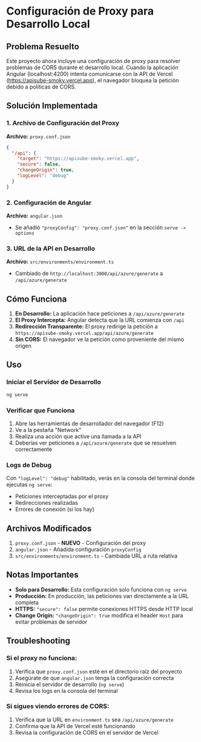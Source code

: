 # Configuración de Proxy para Desarrollo Local

## Problema Resuelto
Este proyecto ahora incluye una configuración de proxy para resolver problemas de CORS durante el desarrollo local. Cuando la aplicación Angular (localhost:4200) intenta comunicarse con la API de Vercel (https://apisube-smoky.vercel.app), el navegador bloquea la petición debido a políticas de CORS.

## Solución Implementada

### 1. Archivo de Configuración del Proxy
**Archivo:** `proxy.conf.json`
```json
{
  "/api": {
    "target": "https://apisube-smoky.vercel.app",
    "secure": false,
    "changeOrigin": true,
    "logLevel": "debug"
  }
}
```

### 2. Configuración de Angular
**Archivo:** `angular.json`
- Se añadió `"proxyConfig": "proxy.conf.json"` en la sección `serve -> options`

### 3. URL de la API en Desarrollo
**Archivo:** `src/environments/environment.ts`
- Cambiado de `http://localhost:3000/api/azure/generate` a `/api/azure/generate`

## Cómo Funciona

1. **En Desarrollo:** La aplicación hace peticiones a `/api/azure/generate`
2. **El Proxy Intercepta:** Angular detecta que la URL comienza con `/api`
3. **Redirección Transparente:** El proxy redirige la petición a `https://apisube-smoky.vercel.app/api/azure/generate`
4. **Sin CORS:** El navegador ve la petición como proveniente del mismo origen

## Uso

### Iniciar el Servidor de Desarrollo
```bash
ng serve
```

### Verificar que Funciona
1. Abre las herramientas de desarrollador del navegador (F12)
2. Ve a la pestaña "Network"
3. Realiza una acción que active una llamada a la API
4. Deberías ver peticiones a `/api/azure/generate` que se resuelven correctamente

### Logs de Debug
Con `"logLevel": "debug"` habilitado, verás en la consola del terminal donde ejecutas `ng serve`:
- Peticiones interceptadas por el proxy
- Redirecciones realizadas
- Errores de conexión (si los hay)

## Archivos Modificados

1. `proxy.conf.json` - **NUEVO** - Configuración del proxy
2. `angular.json` - Añadida configuración `proxyConfig`
3. `src/environments/environment.ts` - Cambiada URL a ruta relativa

## Notas Importantes

- **Solo para Desarrollo:** Esta configuración solo funciona con `ng serve`
- **Producción:** En producción, las peticiones van directamente a la URL completa
- **HTTPS:** `"secure": false` permite conexiones HTTPS desde HTTP local
- **Change Origin:** `"changeOrigin": true` modifica el header `Host` para evitar problemas de servidor

## Troubleshooting

### Si el proxy no funciona:
1. Verifica que `proxy.conf.json` esté en el directorio raíz del proyecto
2. Asegúrate de que `angular.json` tenga la configuración correcta
3. Reinicia el servidor de desarrollo (`ng serve`)
4. Revisa los logs en la consola del terminal

### Si sigues viendo errores de CORS:
1. Verifica que la URL en `environment.ts` sea `/api/azure/generate`
2. Confirma que la API de Vercel esté funcionando
3. Revisa la configuración de CORS en el servidor de Vercel
